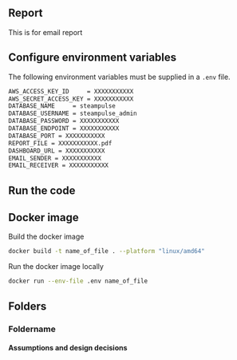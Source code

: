 ## Report

This is for email report


## Configure environment variables

The following environment variables must be supplied in a `.env` file.

```sh
AWS_ACCESS_KEY_ID     = XXXXXXXXXXX
AWS_SECRET_ACCESS_KEY = XXXXXXXXXXX
DATABASE_NAME     = steampulse
DATABASE_USERNAME = steampulse_admin
DATABASE_PASSWORD = XXXXXXXXXXX
DATABASE_ENDPOINT = XXXXXXXXXXX
DATABASE_PORT = XXXXXXXXXXX
REPORT_FILE = XXXXXXXXXXX.pdf
DASHBOARD_URL = XXXXXXXXXXX
EMAIL_SENDER = XXXXXXXXXXX
EMAIL_RECEIVER = XXXXXXXXXXX
```
## Run the code

## Docker image

Build the docker image

```sh
docker build -t name_of_file . --platform "linux/amd64"
```

Run the docker image locally

```sh
docker run --env-file .env name_of_file
```

## Folders

### Foldername

#### Assumptions and design decisions
